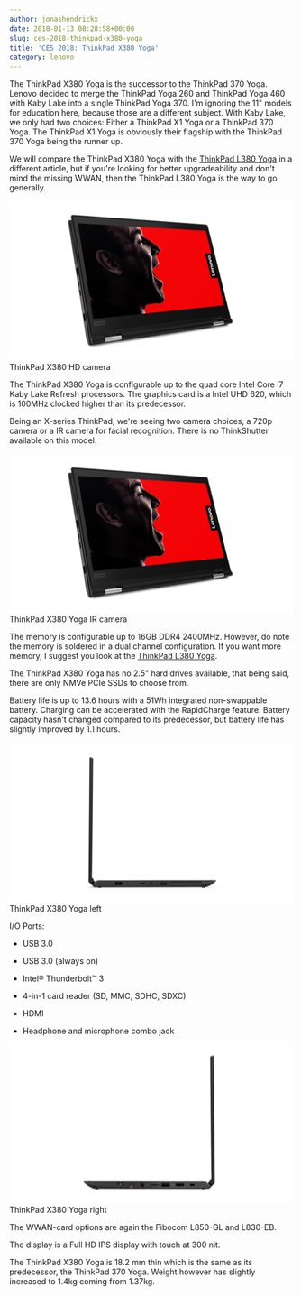 ```yaml
---
author: jonashendrickx
date: 2018-01-13 08:28:58+00:00
slug: ces-2018-thinkpad-x380-yoga
title: 'CES 2018: ThinkPad X380 Yoga'
category: lenovo
---
```

The ThinkPad X380 Yoga is the successor to the ThinkPad 370 Yoga. Lenovo decided to merge the ThinkPad Yoga 260 and ThinkPad Yoga 460 with Kaby Lake into a single ThinkPad Yoga 370. I'm ignoring the 11" models for education here, because those are a different subject. With Kaby Lake, we only had two choices: Either a ThinkPad X1 Yoga or a ThinkPad 370 Yoga. The ThinkPad X1 Yoga is obviously their flagship with the ThinkPad 370 Yoga being the runner up.

We will compare the ThinkPad X380 Yoga with the [ThinkPad L380 Yoga](/blog/2018/01/07/ces-2018-thinkpad-l380-yoga/) in a different article, but if you're looking for better upgradeability and don't mind the missing WWAN, then the ThinkPad L380 Yoga is the way to go generally.

![ThinkPad X380 HD camera](/assets/img/posts/thinkscopes/2018/01/04_THINKPAD_X380_Hero_Tablet_mode_HD_Camera_Black.png) ThinkPad X380 HD camera

The ThinkPad X380 Yoga is configurable up to the quad core Intel Core i7 Kaby Lake Refresh processors. The graphics card is a Intel UHD 620, which is 100MHz clocked higher than its predecessor.

Being an X-series ThinkPad, we're seeing two camera choices, a 720p camera or a IR camera for facial recognition. There is no ThinkShutter available on this model.

![ThinkPad X380 Yoga IR camera](/assets/img/posts/thinkscopes/2018/01/04_THINKPAD_X380_Hero_Tablet_mode_IR_Camera_Black.png) ThinkPad X380 Yoga IR camera

The memory is configurable up to 16GB DDR4 2400MHz. However, do note the memory is soldered in a dual channel configuration. If you want more memory, I suggest you look at the [ThinkPad L380 Yoga](/blog/2018/01/07/ces-2018-thinkpad-l380-yoga/).

The ThinkPad X380 Yoga has no 2.5" hard drives available, that being said, there are only NMVe PCIe SSDs to choose from.

Battery life is up to 13.6 hours with a 51Wh integrated non-swappable battery. Charging can be accelerated with the RapidCharge feature. Battery capacity hasn't changed compared to its predecessor, but battery life has slightly improved by 1.1 hours.

![ThinkPad X380 Yoga left](/assets/img/posts/thinkscopes/2018/01/12_Thinkpad_X380_Tour_Left_side_profile_Black.png) ThinkPad X380 Yoga left

I/O Ports:



 	
  * USB 3.0

 	
  * USB 3.0 (always on)

 	
  * Intel® Thunderbolt™ 3

 	
  * 4-in-1 card reader (SD, MMC, SDHC, SDXC)

 	
  * HDMI

 	
  * Headphone and microphone combo jack


![ThinkPad X380 Yoga right](/assets/img/posts/thinkscopes/2018/01/13_Thinkpad_X380_Tour_Right_side_profile_Black.png) ThinkPad X380 Yoga right

The WWAN-card options are again the Fibocom L850-GL and L830-EB.

The display is a Full HD IPS display with touch at 300 nit.

The ThinkPad X380 Yoga is 18.2 mm thin which is the same as its predecessor, the ThinkPad 370 Yoga. Weight however has slightly increased to 1.4kg coming from 1.37kg.
